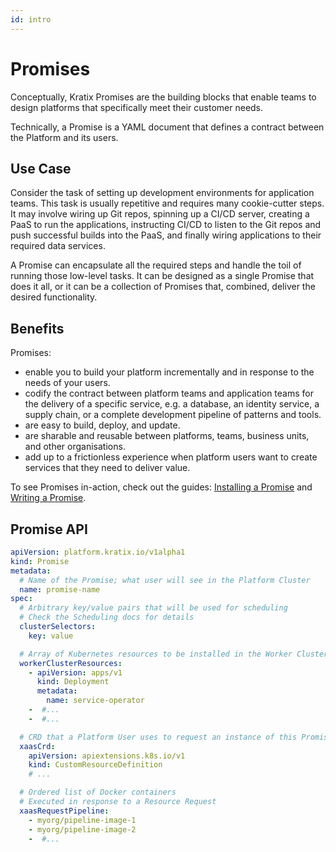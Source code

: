 ```yaml
---
id: intro
---
```


# Promises

Conceptually, Kratix Promises are the building blocks that enable teams to design
platforms that specifically meet their customer needs.

Technically, a Promise is a YAML document that defines a contract between the Platform and its users.

## Use Case

Consider the task of setting up development environments for application teams.
This task is usually repetitive and requires many cookie-cutter steps. It may
involve wiring up Git repos, spinning up a CI/CD server, creating a PaaS to run
the applications, instructing CI/CD to listen to the Git repos and push
successful builds into the PaaS, and finally wiring applications to their
required data services.

A Promise can encapsulate all the required steps and handle the toil of running
those low-level tasks. It can be designed as a single Promise that does it all,
or it can be a collection of Promises that, combined, deliver the desired
functionality.

## Benefits

Promises:

- enable you to build your platform incrementally and in response to the needs
  of your users.
- codify the contract between platform teams and application teams for the
  delivery of a specific service, e.g. a database, an identity service, a
  supply chain, or a complete development pipeline of patterns and tools.
- are easy to build, deploy, and update.
- are sharable and reusable between platforms, teams, business units, and other
  organisations.
- add up to a frictionless experience when platform users want to create
  services that they need to deliver value.

To see Promises in-action, check out the guides: [Installing a Promise](../../guides/installing-a-promise) and [Writing a Promise](../../guides/writing-a-promise).

## Promise API

```yaml
apiVersion: platform.kratix.io/v1alpha1
kind: Promise
metadata:
  # Name of the Promise; what user will see in the Platform Cluster
  name: promise-name
spec:
  # Arbitrary key/value pairs that will be used for scheduling
  # Check the Scheduling docs for details
  clusterSelectors:
    key: value

  # Array of Kubernetes resources to be installed in the Worker Clusters
  workerClusterResources:
    - apiVersion: apps/v1
      kind: Deployment
      metadata:
        name: service-operator
    -  #...
    -  #...

  # CRD that a Platform User uses to request an instance of this Promise
  xaasCrd:
    apiVersion: apiextensions.k8s.io/v1
    kind: CustomResourceDefinition
    # ...

  # Ordered list of Docker containers
  # Executed in response to a Resource Request
  xaasRequestPipeline:
    - myorg/pipeline-image-1
    - myorg/pipeline-image-2
    -  #...
```
